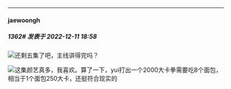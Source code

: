 

*****

####  jaewoongh  
##### 1362#       发表于 2022-12-11 18:58

<img src="https://static.saraba1st.com/image/smiley/face2017/001.png" referrerpolicy="no-referrer">还剩五集了吧，主线讲得完吗？

<img src="https://static.saraba1st.com/image/smiley/face2017/049.png" referrerpolicy="no-referrer">这集颜艺真多，我喜欢。算了一下，yui打出一个2000大卡拳需要吃8个面包，相当于1个面包250大卡，还挺符合现实的

